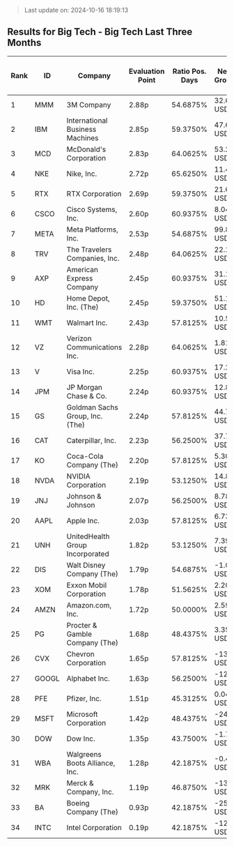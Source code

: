> Last update on: 2024-10-16 18:19:13

## Results for Big Tech - Big Tech Last Three Months

| Rank | ID | Company | Evaluation Point | Ratio Pos. Days | Netto Growth | Mean Rel. Daily Growth | Tot. Growth | Current Price | Sector |
| --- | --- | --- | --- | --- | --- | --- | --- | --- | --- |
| 1 | MMM | 3M Company | 2.88p | 54.6875% | 32.63 USD | 0.47% | 31.37% | 136.74 USD | Industrials |
| 2 | IBM | International Business Machines | 2.85p | 59.3750% | 47.61 USD | 0.37% | 25.71% | 232.83 USD | Technology |
| 3 | MCD | McDonald's Corporation | 2.83p | 64.0625% | 53.25 USD | 0.30% | 20.52% | 312.89 USD | Consumer Cyclical |
| 4 | NKE | Nike, Inc. | 2.72p | 65.6250% | 11.44 USD | 0.25% | 15.81% | 83.85 USD | Consumer Cyclical |
| 5 | RTX | RTX Corporation | 2.69p | 59.3750% | 21.68 USD | 0.31% | 20.88% | 125.59 USD | Industrials |
| 6 | CSCO | Cisco Systems, Inc. | 2.60p | 60.9375% | 8.04 USD | 0.26% | 16.74% | 58.92 USD | Technology |
| 7 | META | Meta Platforms, Inc. | 2.53p | 54.6875% | 99.82 USD | 0.32% | 20.98% | 575.96 USD | Communication Services |
| 8 | TRV | The Travelers Companies, Inc. | 2.48p | 64.0625% | 22.17 USD | 0.17% | 10.05% | 242.88 USD | Financial Services |
| 9 | AXP | American Express Company | 2.45p | 60.9375% | 31.16 USD | 0.20% | 12.50% | 280.71 USD | Financial Services |
| 10 | HD | Home Depot, Inc. (The) | 2.45p | 59.3750% | 51.16 USD | 0.21% | 13.98% | 416.89 USD | Consumer Cyclical |
| 11 | WMT | Walmart Inc. | 2.43p | 57.8125% | 10.57 USD | 0.23% | 14.93% | 81.37 USD | Consumer Defensive |
| 12 | VZ | Verizon Communications Inc. | 2.28p | 64.0625% | 1.81 USD | 0.08% | 4.30% | 43.87 USD | Communication Services |
| 13 | V | Visa Inc. | 2.25p | 60.9375% | 17.26 USD | 0.11% | 6.41% | 286.64 USD | Financial Services |
| 14 | JPM | JP Morgan Chase & Co. | 2.24p | 60.9375% | 12.89 USD | 0.11% | 6.14% | 222.93 USD | Financial Services |
| 15 | GS | Goldman Sachs Group, Inc. (The) | 2.24p | 57.8125% | 44.78 USD | 0.15% | 9.21% | 532.14 USD | Financial Services |
| 16 | CAT | Caterpillar, Inc. | 2.23p | 56.2500% | 37.77 USD | 0.18% | 10.61% | 393.39 USD | Industrials |
| 17 | KO | Coca-Cola Company (The) | 2.20p | 57.8125% | 5.30 USD | 0.13% | 8.13% | 70.48 USD | Consumer Defensive |
| 18 | NVDA | NVIDIA Corporation | 2.19p | 53.1250% | 14.84 USD | 0.26% | 12.26% | 135.96 USD | Technology |
| 19 | JNJ | Johnson & Johnson | 2.07p | 56.2500% | 8.78 USD | 0.09% | 5.65% | 164.41 USD | Healthcare |
| 20 | AAPL | Apple Inc. | 2.03p | 57.8125% | 6.73 USD | 0.06% | 3.00% | 230.98 USD | Technology |
| 21 | UNH | UnitedHealth Group Incorporated | 1.82p | 53.1250% | 7.39 USD | 0.03% | 1.31% | 571.71 USD | Healthcare |
| 22 | DIS | Walt Disney Company (The) | 1.79p | 54.6875% | -1.08 USD | -0.01% | -1.11% | 95.83 USD | Communication Services |
| 23 | XOM | Exxon Mobil Corporation | 1.78p | 51.5625% | 2.20 USD | 0.04% | 1.86% | 120.80 USD | Energy |
| 24 | AMZN | Amazon.com, Inc. | 1.72p | 50.0000% | 2.59 USD | 0.04% | 1.41% | 186.54 USD | Consumer Cyclical |
| 25 | PG | Procter & Gamble Company (The) | 1.68p | 48.4375% | 3.35 USD | 0.04% | 1.99% | 171.91 USD | Consumer Defensive |
| 26 | CVX | Chevron Corporation | 1.65p | 57.8125% | -13.10 USD | -0.12% | -8.09% | 148.64 USD | Energy |
| 27 | GOOGL | Alphabet Inc. | 1.63p | 56.2500% | -12.85 USD | -0.11% | -7.23% | 164.90 USD | Communication Services |
| 28 | PFE | Pfizer, Inc. | 1.51p | 45.3125% | 0.04 USD | 0.01% | 0.12% | 29.80 USD | Healthcare |
| 29 | MSFT | Microsoft Corporation | 1.42p | 48.4375% | -24.97 USD | -0.09% | -5.67% | 415.55 USD | Technology |
| 30 | DOW | Dow Inc. | 1.35p | 43.7500% | -1.76 USD | -0.04% | -3.21% | 53.00 USD | Basic Materials |
| 31 | WBA | Walgreens Boots Alliance, Inc. | 1.28p | 42.1875% | -0.44 USD | -0.01% | -3.92% | 10.97 USD | Healthcare |
| 32 | MRK | Merck & Company, Inc. | 1.19p | 46.8750% | -13.60 USD | -0.17% | -10.95% | 110.54 USD | Healthcare |
| 33 | BA | Boeing Company (The) | 0.93p | 42.1875% | -25.59 USD | -0.21% | -14.20% | 154.13 USD | Industrials |
| 34 | INTC | Intel Corporation | 0.19p | 42.1875% | -12.54 USD | -0.58% | -35.96% | 22.34 USD | Technology |


